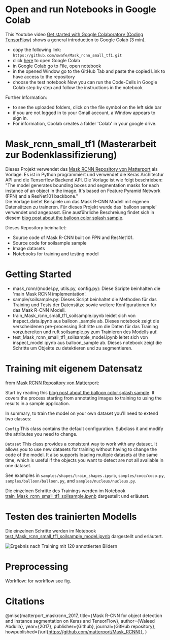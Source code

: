 # Open and run Notebooks in Google Colab 

This Youtube video [Get started with Google Colaboratory (Coding TensorFlow)](https://www.youtube.com/watch?v=inN8seMm7UI) shows a general introduction to Google Colab (3 min).

* copy the following link:  ``` https://github.com/swafe/Mask_rcnn_small_tf1.git ```
* click [here](https://colab.research.google.com/notebooks/intro.ipynb) to open Google Colab
* in Google Colab go to File, open notebook
* in the opened Window go to the GitHub Tab and paste the copied Link to have access to the repository
* choose the test notebook
Now you can run the Code-Cells in Google Colab step by step and follow the instructions in the notebook

Further Information:
* to see the uploaded folders, click on the file symbol on the left side bar 
* if you are not logged in to your Gmail account, a Window appears to sign in. 
* For information, Coolab creates a folder 'Colab' in your google drive.




# Mask_rcnn_small_tf1 (Masterarbeit zur Bodenklassifizierung)
Dieses Projekt verwendet das [Mask RCNN Repository von Matterport](https://github.com/matterport/Mask_RCNN) als Vorlage. Es ist in Python programmiert und verwendet die Keras Architectur API und die Tensorflow Backend API. Die Vorlage ist wie folgt beschrieben: "The model generates bounding boxes and segmentation masks for each instance of an object in the image. It's based on Feature Pyramid Network (FPN) and a ResNet101 backbone."  
Die Vorlage bietet Beispiele um das Mask R-CNN Modell mit eigenen Datensätzen zu traineren. Für dieses Projekt wurde das 'balloon  sample' verwendet und angepasst. Eine ausführliche Beschreiung findet sich in diesem [blog post about the balloon color splash sample](https://engineering.matterport.com/splash-of-color-instance-segmentation-with-mask-r-cnn-and-tensorflow-7c761e238b46).

Dieses Repository beinhaltet:
* Source code of Mask R-CNN built on FPN and ResNet101.
* Source code for soilsample sample
* Image datasets
* Notebooks for training and testing model

# Getting Started
* mask_rcnn/(model.py, utils.py, config.py): Diese Scripte beinhalten die 'main Mask RCNN implementation'.
* sample/soilsample.py: Dieses Script beinhaltet die Methoden für das Training und Tests der Datensätze sowie weitere Konfigurationen für das Mask R-CNN Modell. 
* train_Mask_rcnn_small_tf1_soilsample.ipynb leidet sich von inspect_data.ipynb aus balloon _sample ab. Dieses notebook zeigt die verscheidenen pre-processing Schritte um die Daten für das Training vorzubereiten und ruft soilsample.py zum Trainieren des Modells auf. 
* test_Mask_rcnn_small_tf1_soilsample_model.ipynb leitet sich von inspect_model.ipynb aus balloon_sample ab. Dieses notebook zeigt die Schritte um Objekte zu detektieren und zu segmentieren. 

# Training mit eigenem Datensatz
from [Mask RCNN Repository von Matterport](https://github.com/matterport/Mask_RCNN):

Start by reading this [blog post about the balloon color splash sample](https://engineering.matterport.com/splash-of-color-instance-segmentation-with-mask-r-cnn-and-tensorflow-7c761e238b46). It covers the process starting from annotating images to training to using the results in a sample application.

In summary, to train the model on your own dataset you'll need to extend two classes:

```Config```
This class contains the default configuration. Subclass it and modify the attributes you need to change.

```Dataset```
This class provides a consistent way to work with any dataset. 
It allows you to use new datasets for training without having to change 
the code of the model. It also supports loading multiple datasets at the
same time, which is useful if the objects you want to detect are not 
all available in one dataset. 

See examples in `samples/shapes/train_shapes.ipynb`, `samples/coco/coco.py`, `samples/balloon/balloon.py`, and `samples/nucleus/nucleus.py`.

Die einzelnen Schritte des Trainings werden im Notebook [train_Mask_rcnn_small_tf1_soilsample.ipynb](train_Mask_rcnn_small_tf1_soilsample.ipynb) dargestellt und erläutert.

# Testen des trainierten Modells 
Die einzelnen Schritte werden im Notebook [test_Mask_rcnn_small_tf1_soilsample_model.ipynb](test_Mask_rcnn_small_tf1_soilsample_model.ipynb) dargestellt und erläutert.

![Ergebnis nach Training mit 120 annottierten Bildern](README_Images/result_first_round_detection.png)

# Preprocessing
Workflow:
for workflow see fig.

# Citations 
@misc{matterport_maskrcnn_2017,
  title={Mask R-CNN for object detection and instance segmentation on Keras and TensorFlow},
  author={Waleed Abdulla},
  year={2017},
  publisher={Github},
  journal={GitHub repository},
  howpublished={\url{https://github.com/matterport/Mask_RCNN}},
}
